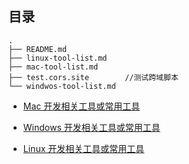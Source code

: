 ## 目录
```
.
├── README.md
├── linux-tool-list.md
├── mac-tool-list.md
├── test.cors.site        //测试跨域脚本
└── windwos-tool-list.md
```
* [Mac 开发相关工具或常用工具](mac-tool-list.md)

* [Windows 开发相关工具或常用工具](windows-tool-list.md)

* [Linux 开发相关工具或常用工具](linux-tool-list.md)
